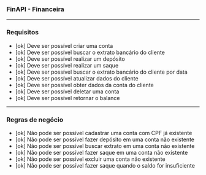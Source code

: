 ### FinAPI - Financeira

---

### Requisitos

- [ok] Deve ser possível criar uma conta
- [ok] Deve ser possível buscar o extrato bancário do cliente
- [ok] Deve ser possível realizar um depósito
- [ok] Deve ser possível realizar um saque
- [ok] Deve ser possível buscar o extrato bancário do cliente por data
- [ok] Deve ser possível atualizar dados do cliente
- [ok] Deve ser possível obter dados da conta do cliente
- [ok] Deve ser possível deletar uma conta
- [ok] Deve ser possível retornar o balance

---

### Regras de negócio

- [ok] Não pode ser possível cadastrar uma conta com CPF já existente
- [ok] Não pode ser possível fazer depósito em uma conta não existente
- [ok] Não pode ser possível buscar extrato em uma conta não existente
- [ok] Não pode ser possível fazer saque em uma conta não existente
- [ok] Não pode ser possível excluir uma conta não existente
- [ok] Não pode ser possível fazer saque quando o saldo for insuficiente
